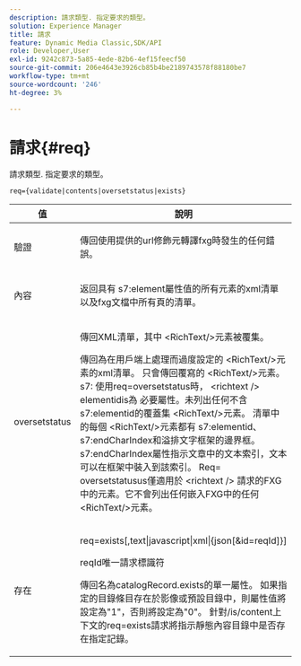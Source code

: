 ```yaml
---
description: 請求類型. 指定要求的類型。
solution: Experience Manager
title: 請求
feature: Dynamic Media Classic,SDK/API
role: Developer,User
exl-id: 9242c873-5a85-4ede-82b6-4ef15feecf50
source-git-commit: 206e4643e3926cb85b4be2189743578f88180be7
workflow-type: tm+mt
source-wordcount: '246'
ht-degree: 3%

---
```


# 請求{#req}

請求類型. 指定要求的類型。

`req={validate|contents|oversetstatus|exists}`

<table id="table_F39239E5244746DB9F253BB0D5E85D54"> 
 <thead> 
  <tr> 
   <th colname="col1" class="entry"> 值 </th> 
   <th colname="col2" class="entry"> 說明 </th> 
  </tr> 
 </thead>
 <tbody> 
  <tr> 
   <td colname="col1"> <p> <span class="codeph"> 驗證</span> </p> </td> 
   <td colname="col2"> <p> 傳回使用提供的url修飾元轉譯fxg時發生的任何錯誤。 </p> </td> 
  </tr> 
  <tr> 
   <td colname="col1"> <p> <span class="codeph"> 內容</span> </p> </td> 
   <td colname="col2"> <p> 返回具有<span class="codeph"> s7:element</span>屬性值的所有元素的xml清單以及fxg文檔中所有頁的清單。 </p> </td> 
  </tr> 
  <tr> 
   <td colname="col1"> <p> <span class="codeph"> oversetstatus</span> </p> </td> 
   <td colname="col2"> <p>傳回XML清單，其中<span class="codeph"> &lt;RichText/&gt;</span>元素被覆集。 </p> <p>傳回為在用戶端上處理而過度設定的<span class="+ topic/ph pr-d/codeph codeph"> &lt;RichText/&gt;</span>元素的xml清單。 只會傳回覆寫的<span class="+ topic/ph pr-d/codeph codeph"> &lt;RichText/&gt;</span>元素。 <span class="+ topic/ph pr-d/codeph codeph"> s7:</span> 使用req=oversetstatus時， <span class="+ topic/ph pr-d/codeph codeph"> &lt;richtext /&gt;</span> elementidis為 <span class="+ topic/ph pr-d/codeph codeph"> 必要屬性</span>。未列出任何不含<span class="+ topic/ph pr-d/codeph codeph"> s7:elementid</span>的覆蓋集<span class="+ topic/ph pr-d/codeph codeph"> &lt;RichText/&gt;</span>元素。 清單中的每個<span class="+ topic/ph pr-d/codeph codeph"> &lt;RichText/&gt;</span>元素都有<span class="+ topic/ph pr-d/codeph codeph"> s7:elementid</span>、<span class="+ topic/ph pr-d/codeph codeph"> s7:endCharIndex</span>和溢排文字框架的邊界框。 <span class="+ topic/ph pr-d/codeph codeph"> s7:endCharIndex</span>屬性指示文章中的文本索引，文本可以在框架中裝入到該索引。 <span class="+ topic/ph pr-d/codeph codeph"> Req=</span> oversetstatusus僅適用於 <span class="+ topic/ph pr-d/codeph codeph"> &lt;richtext /&gt;</span> 請求的FXG中的元素。它不會列出任何嵌入FXG中的任何<span class="+ topic/ph pr-d/codeph codeph"> &lt;RichText/&gt;</span>元素。 </p> </td> 
  </tr> 
  <tr> 
   <td colname="col1"> <p> <span class="codeph"> 存在</span> </p> </td> 
   <td colname="col2"> <p> <span class="codeph"> req=exists[,text|javascript|xml|{json[&amp;id=reqId]}]</span> </p> <p>reqId唯一請求標識符 </p> <p>傳回名為catalogRecord.exists的單一屬性。 如果指定的目錄條目存在於影像或預設目錄中，則屬性值將設定為"1"，否則將設定為"0"。 針對/is/content上下文的req=exists請求將指示靜態內容目錄中是否存在指定記錄。 </p> </td> 
  </tr> 
 </tbody> 
</table>
